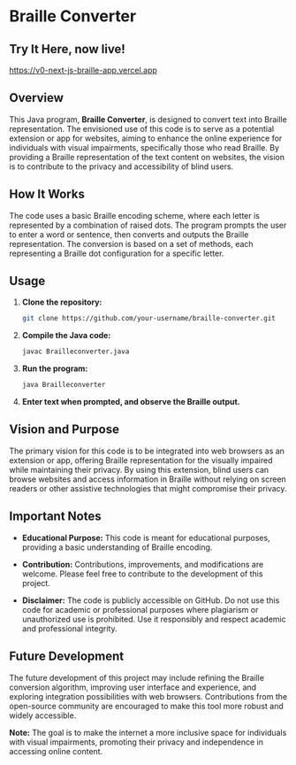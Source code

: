# Braille Converter
## Try It Here, now live! 
https://v0-next-js-braille-app.vercel.app

## Overview

This Java program, **Braille Converter**, is designed to convert text into Braille representation. The envisioned use of this code is to serve as a potential extension or app for websites, aiming to enhance the online experience for individuals with visual impairments, specifically those who read Braille. By providing a Braille representation of the text content on websites, the vision is to contribute to the privacy and accessibility of blind users.

## How It Works

The code uses a basic Braille encoding scheme, where each letter is represented by a combination of raised dots. The program prompts the user to enter a word or sentence, then converts and outputs the Braille representation. The conversion is based on a set of methods, each representing a Braille dot configuration for a specific letter.

## Usage

1. **Clone the repository:**

    ```bash
    git clone https://github.com/your-username/braille-converter.git
    ```

2. **Compile the Java code:**

    ```bash
    javac Brailleconverter.java
    ```

3. **Run the program:**

    ```bash
    java Brailleconverter
    ```

4. **Enter text when prompted, and observe the Braille output.**

## Vision and Purpose

The primary vision for this code is to be integrated into web browsers as an extension or app, offering Braille representation for the visually impaired while maintaining their privacy. By using this extension, blind users can browse websites and access information in Braille without relying on screen readers or other assistive technologies that might compromise their privacy.

## Important Notes

- **Educational Purpose:** This code is meant for educational purposes, providing a basic understanding of Braille encoding.

- **Contribution:** Contributions, improvements, and modifications are welcome. Please feel free to contribute to the development of this project.

- **Disclaimer:** The code is publicly accessible on GitHub. Do not use this code for academic or professional purposes where plagiarism or unauthorized use is prohibited. Use it responsibly and respect academic and professional integrity.

## Future Development

The future development of this project may include refining the Braille conversion algorithm, improving user interface and experience, and exploring integration possibilities with web browsers. Contributions from the open-source community are encouraged to make this tool more robust and widely accessible.

**Note:** The goal is to make the internet a more inclusive space for individuals with visual impairments, promoting their privacy and independence in accessing online content.
